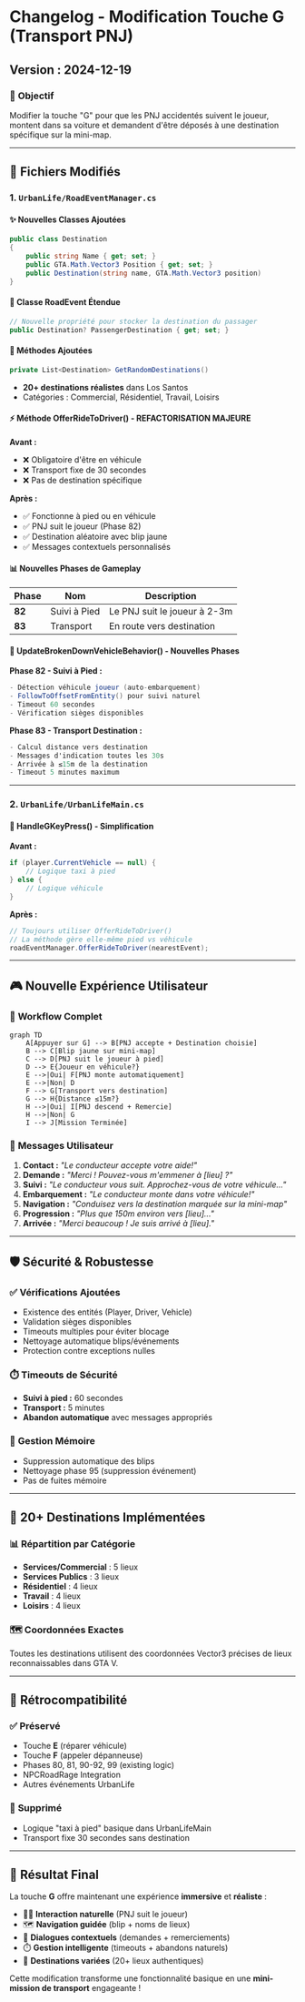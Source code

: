 # Changelog - Modification Touche G (Transport PNJ)

## Version : 2024-12-19

### 🎯 **Objectif**
Modifier la touche "G" pour que les PNJ accidentés suivent le joueur, montent dans sa voiture et demandent d'être déposés à une destination spécifique sur la mini-map.

---

## 📝 **Fichiers Modifiés**

### 1. `UrbanLife/RoadEventManager.cs`

#### ✨ **Nouvelles Classes Ajoutées**
```csharp
public class Destination
{
    public string Name { get; set; }
    public GTA.Math.Vector3 Position { get; set; }
    public Destination(string name, GTA.Math.Vector3 position)
}
```

#### 🔧 **Classe RoadEvent Étendue**
```csharp
// Nouvelle propriété pour stocker la destination du passager
public Destination? PassengerDestination { get; set; }
```

#### 🚀 **Méthodes Ajoutées**
```csharp
private List<Destination> GetRandomDestinations()
```
- **20+ destinations réalistes** dans Los Santos
- Catégories : Commercial, Résidentiel, Travail, Loisirs

#### ⚡ **Méthode OfferRideToDriver() - REFACTORISATION MAJEURE**

**Avant :**
- ❌ Obligatoire d'être en véhicule
- ❌ Transport fixe de 30 secondes
- ❌ Pas de destination spécifique

**Après :**
- ✅ Fonctionne à pied ou en véhicule
- ✅ PNJ suit le joueur (Phase 82)
- ✅ Destination aléatoire avec blip jaune
- ✅ Messages contextuels personnalisés

#### 📊 **Nouvelles Phases de Gameplay**

| Phase | Nom | Description |
|-------|-----|-------------|
| **82** | Suivi à Pied | Le PNJ suit le joueur à 2-3m |
| **83** | Transport | En route vers destination |

#### 🔄 **UpdateBrokenDownVehicleBehavior() - Nouvelles Phases**

**Phase 82 - Suivi à Pied :**
```csharp
- Détection véhicule joueur (auto-embarquement)
- FollowToOffsetFromEntity() pour suivi naturel
- Timeout 60 secondes
- Vérification sièges disponibles
```

**Phase 83 - Transport Destination :**
```csharp
- Calcul distance vers destination
- Messages d'indication toutes les 30s
- Arrivée à ≤15m de la destination
- Timeout 5 minutes maximum
```

---

### 2. `UrbanLife/UrbanLifeMain.cs`

#### 🔧 **HandleGKeyPress() - Simplification**

**Avant :**
```csharp
if (player.CurrentVehicle == null) {
    // Logique taxi à pied
} else {
    // Logique véhicule
}
```

**Après :**
```csharp
// Toujours utiliser OfferRideToDriver()
// La méthode gère elle-même pied vs véhicule
roadEventManager.OfferRideToDriver(nearestEvent);
```

---

## 🎮 **Nouvelle Expérience Utilisateur**

### 🔄 **Workflow Complet**

```mermaid
graph TD
    A[Appuyer sur G] --> B[PNJ accepte + Destination choisie]
    B --> C[Blip jaune sur mini-map]
    C --> D[PNJ suit le joueur à pied]
    D --> E{Joueur en véhicule?}
    E -->|Oui| F[PNJ monte automatiquement]
    E -->|Non| D
    F --> G[Transport vers destination]
    G --> H{Distance ≤15m?}
    H -->|Oui| I[PNJ descend + Remercie]
    H -->|Non| G
    I --> J[Mission Terminée]
```

### 💬 **Messages Utilisateur**

1. **Contact :** *"Le conducteur accepte votre aide!"*
2. **Demande :** *"Merci ! Pouvez-vous m'emmener à [lieu] ?"*
3. **Suivi :** *"Le conducteur vous suit. Approchez-vous de votre véhicule..."*
4. **Embarquement :** *"Le conducteur monte dans votre véhicule!"*
5. **Navigation :** *"Conduisez vers la destination marquée sur la mini-map"*
6. **Progression :** *"Plus que 150m environ vers [lieu]..."*
7. **Arrivée :** *"Merci beaucoup ! Je suis arrivé à [lieu]."*

---

## 🛡️ **Sécurité & Robustesse**

### ✅ **Vérifications Ajoutées**
- Existence des entités (Player, Driver, Vehicle)
- Validation sièges disponibles
- Timeouts multiples pour éviter blocage
- Nettoyage automatique blips/événements
- Protection contre exceptions nulles

### ⏱️ **Timeouts de Sécurité**
- **Suivi à pied :** 60 secondes
- **Transport :** 5 minutes
- **Abandon automatique** avec messages appropriés

### 🧹 **Gestion Mémoire**
- Suppression automatique des blips
- Nettoyage phase 95 (suppression événement)
- Pas de fuites mémoire

---

## 🎯 **20+ Destinations Implémentées**

### 📊 **Répartition par Catégorie**
- **Services/Commercial** : 5 lieux
- **Services Publics** : 3 lieux  
- **Résidentiel** : 4 lieux
- **Travail** : 4 lieux
- **Loisirs** : 4 lieux

### 🗺️ **Coordonnées Exactes**
Toutes les destinations utilisent des coordonnées Vector3 précises de lieux reconnaissables dans GTA V.

---

## 🔄 **Rétrocompatibilité**

### ✅ **Préservé**
- Touche **E** (réparer véhicule)
- Touche **F** (appeler dépanneuse)
- Phases 80, 81, 90-92, 99 (existing logic)
- NPCRoadRage Integration
- Autres événements UrbanLife

### 🚫 **Supprimé**
- Logique "taxi à pied" basique dans UrbanLifeMain
- Transport fixe 30 secondes sans destination

---

## 🎉 **Résultat Final**

La touche **G** offre maintenant une expérience **immersive** et **réaliste** :
- 🚶‍♂️ **Interaction naturelle** (PNJ suit le joueur)
- 🗺️ **Navigation guidée** (blip + noms de lieux)
- 💬 **Dialogues contextuels** (demandes + remerciements)
- ⏱️ **Gestion intelligente** (timeouts + abandons naturels)
- 🎯 **Destinations variées** (20+ lieux authentiques)

Cette modification transforme une fonctionnalité basique en une **mini-mission de transport** engageante ! 